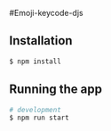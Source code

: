 #Emoji-keycode-djs

## Installation

```bash
$ npm install
```

## Running the app

```bash
# development
$ npm run start

```

